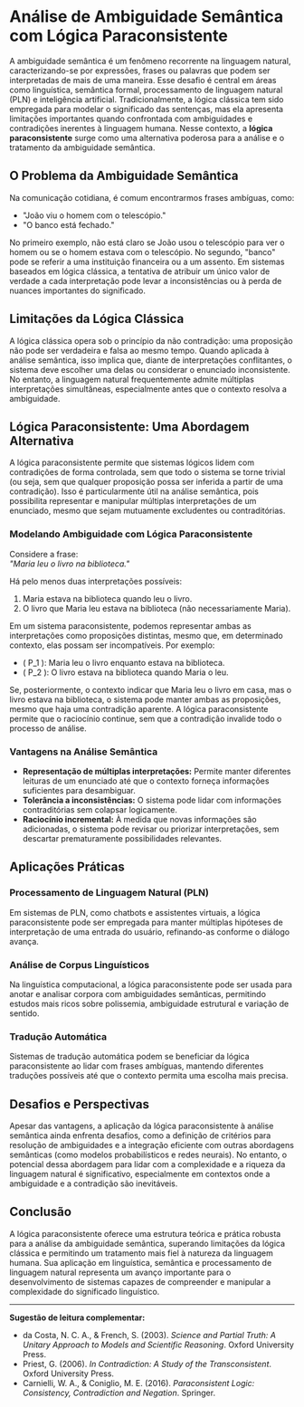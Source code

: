 # Análise de Ambiguidade Semântica com Lógica Paraconsistente

A ambiguidade semântica é um fenômeno recorrente na linguagem natural, caracterizando-se por expressões, frases ou palavras que podem ser interpretadas de mais de uma maneira. Esse desafio é central em áreas como linguística, semântica formal, processamento de linguagem natural (PLN) e inteligência artificial. Tradicionalmente, a lógica clássica tem sido empregada para modelar o significado das sentenças, mas ela apresenta limitações importantes quando confrontada com ambiguidades e contradições inerentes à linguagem humana. Nesse contexto, a **lógica paraconsistente** surge como uma alternativa poderosa para a análise e o tratamento da ambiguidade semântica.

## O Problema da Ambiguidade Semântica

Na comunicação cotidiana, é comum encontrarmos frases ambíguas, como:

- "João viu o homem com o telescópio."
- "O banco está fechado."

No primeiro exemplo, não está claro se João usou o telescópio para ver o homem ou se o homem estava com o telescópio. No segundo, "banco" pode se referir a uma instituição financeira ou a um assento. Em sistemas baseados em lógica clássica, a tentativa de atribuir um único valor de verdade a cada interpretação pode levar a inconsistências ou à perda de nuances importantes do significado.

## Limitações da Lógica Clássica

A lógica clássica opera sob o princípio da não contradição: uma proposição não pode ser verdadeira e falsa ao mesmo tempo. Quando aplicada à análise semântica, isso implica que, diante de interpretações conflitantes, o sistema deve escolher uma delas ou considerar o enunciado inconsistente. No entanto, a linguagem natural frequentemente admite múltiplas interpretações simultâneas, especialmente antes que o contexto resolva a ambiguidade.

## Lógica Paraconsistente: Uma Abordagem Alternativa

A lógica paraconsistente permite que sistemas lógicos lidem com contradições de forma controlada, sem que todo o sistema se torne trivial (ou seja, sem que qualquer proposição possa ser inferida a partir de uma contradição). Isso é particularmente útil na análise semântica, pois possibilita representar e manipular múltiplas interpretações de um enunciado, mesmo que sejam mutuamente excludentes ou contraditórias.

### Modelando Ambiguidade com Lógica Paraconsistente

Considere a frase:  
*"Maria leu o livro na biblioteca."*

Há pelo menos duas interpretações possíveis:
1. Maria estava na biblioteca quando leu o livro.
2. O livro que Maria leu estava na biblioteca (não necessariamente Maria).

Em um sistema paraconsistente, podemos representar ambas as interpretações como proposições distintas, mesmo que, em determinado contexto, elas possam ser incompatíveis. Por exemplo:

- \( P_1 \): Maria leu o livro enquanto estava na biblioteca.
- \( P_2 \): O livro estava na biblioteca quando Maria o leu.

Se, posteriormente, o contexto indicar que Maria leu o livro em casa, mas o livro estava na biblioteca, o sistema pode manter ambas as proposições, mesmo que haja uma contradição aparente. A lógica paraconsistente permite que o raciocínio continue, sem que a contradição invalide todo o processo de análise.

### Vantagens na Análise Semântica

- **Representação de múltiplas interpretações:** Permite manter diferentes leituras de um enunciado até que o contexto forneça informações suficientes para desambiguar.
- **Tolerância a inconsistências:** O sistema pode lidar com informações contraditórias sem colapsar logicamente.
- **Raciocínio incremental:** À medida que novas informações são adicionadas, o sistema pode revisar ou priorizar interpretações, sem descartar prematuramente possibilidades relevantes.

## Aplicações Práticas

### Processamento de Linguagem Natural (PLN)

Em sistemas de PLN, como chatbots e assistentes virtuais, a lógica paraconsistente pode ser empregada para manter múltiplas hipóteses de interpretação de uma entrada do usuário, refinando-as conforme o diálogo avança.

### Análise de Corpus Linguísticos

Na linguística computacional, a lógica paraconsistente pode ser usada para anotar e analisar corpora com ambiguidades semânticas, permitindo estudos mais ricos sobre polissemia, ambiguidade estrutural e variação de sentido.

### Tradução Automática

Sistemas de tradução automática podem se beneficiar da lógica paraconsistente ao lidar com frases ambíguas, mantendo diferentes traduções possíveis até que o contexto permita uma escolha mais precisa.

## Desafios e Perspectivas

Apesar das vantagens, a aplicação da lógica paraconsistente à análise semântica ainda enfrenta desafios, como a definição de critérios para resolução de ambiguidades e a integração eficiente com outras abordagens semânticas (como modelos probabilísticos e redes neurais). No entanto, o potencial dessa abordagem para lidar com a complexidade e a riqueza da linguagem natural é significativo, especialmente em contextos onde a ambiguidade e a contradição são inevitáveis.

## Conclusão

A lógica paraconsistente oferece uma estrutura teórica e prática robusta para a análise da ambiguidade semântica, superando limitações da lógica clássica e permitindo um tratamento mais fiel à natureza da linguagem humana. Sua aplicação em linguística, semântica e processamento de linguagem natural representa um avanço importante para o desenvolvimento de sistemas capazes de compreender e manipular a complexidade do significado linguístico.

___

**Sugestão de leitura complementar:**
- da Costa, N. C. A., & French, S. (2003). *Science and Partial Truth: A Unitary Approach to Models and Scientific Reasoning*. Oxford University Press.
- Priest, G. (2006). *In Contradiction: A Study of the Transconsistent*. Oxford University Press.
- Carnielli, W. A., & Coniglio, M. E. (2016). *Paraconsistent Logic: Consistency, Contradiction and Negation*. Springer.